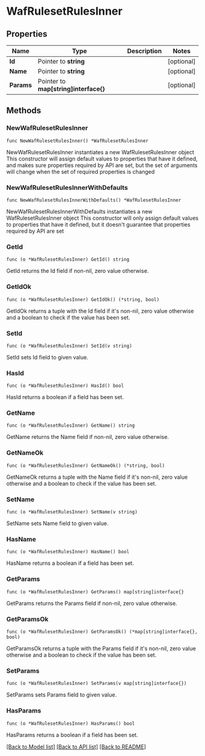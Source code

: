 # WafRulesetRulesInner

## Properties

Name | Type | Description | Notes
------------ | ------------- | ------------- | -------------
**Id** | Pointer to **string** |  | [optional] 
**Name** | Pointer to **string** |  | [optional] 
**Params** | Pointer to **map[string]interface{}** |  | [optional] 

## Methods

### NewWafRulesetRulesInner

`func NewWafRulesetRulesInner() *WafRulesetRulesInner`

NewWafRulesetRulesInner instantiates a new WafRulesetRulesInner object
This constructor will assign default values to properties that have it defined,
and makes sure properties required by API are set, but the set of arguments
will change when the set of required properties is changed

### NewWafRulesetRulesInnerWithDefaults

`func NewWafRulesetRulesInnerWithDefaults() *WafRulesetRulesInner`

NewWafRulesetRulesInnerWithDefaults instantiates a new WafRulesetRulesInner object
This constructor will only assign default values to properties that have it defined,
but it doesn't guarantee that properties required by API are set

### GetId

`func (o *WafRulesetRulesInner) GetId() string`

GetId returns the Id field if non-nil, zero value otherwise.

### GetIdOk

`func (o *WafRulesetRulesInner) GetIdOk() (*string, bool)`

GetIdOk returns a tuple with the Id field if it's non-nil, zero value otherwise
and a boolean to check if the value has been set.

### SetId

`func (o *WafRulesetRulesInner) SetId(v string)`

SetId sets Id field to given value.

### HasId

`func (o *WafRulesetRulesInner) HasId() bool`

HasId returns a boolean if a field has been set.

### GetName

`func (o *WafRulesetRulesInner) GetName() string`

GetName returns the Name field if non-nil, zero value otherwise.

### GetNameOk

`func (o *WafRulesetRulesInner) GetNameOk() (*string, bool)`

GetNameOk returns a tuple with the Name field if it's non-nil, zero value otherwise
and a boolean to check if the value has been set.

### SetName

`func (o *WafRulesetRulesInner) SetName(v string)`

SetName sets Name field to given value.

### HasName

`func (o *WafRulesetRulesInner) HasName() bool`

HasName returns a boolean if a field has been set.

### GetParams

`func (o *WafRulesetRulesInner) GetParams() map[string]interface{}`

GetParams returns the Params field if non-nil, zero value otherwise.

### GetParamsOk

`func (o *WafRulesetRulesInner) GetParamsOk() (*map[string]interface{}, bool)`

GetParamsOk returns a tuple with the Params field if it's non-nil, zero value otherwise
and a boolean to check if the value has been set.

### SetParams

`func (o *WafRulesetRulesInner) SetParams(v map[string]interface{})`

SetParams sets Params field to given value.

### HasParams

`func (o *WafRulesetRulesInner) HasParams() bool`

HasParams returns a boolean if a field has been set.


[[Back to Model list]](HOW-TO.md#documentation-for-models) [[Back to API list]](HOW-TO.md#documentation-for-api-endpoints) [[Back to README]](HOW-TO.md)



